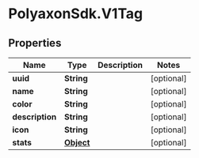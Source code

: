 # PolyaxonSdk.V1Tag

## Properties

Name | Type | Description | Notes
------------ | ------------- | ------------- | -------------
**uuid** | **String** |  | [optional] 
**name** | **String** |  | [optional] 
**color** | **String** |  | [optional] 
**description** | **String** |  | [optional] 
**icon** | **String** |  | [optional] 
**stats** | [**Object**](.md) |  | [optional] 


